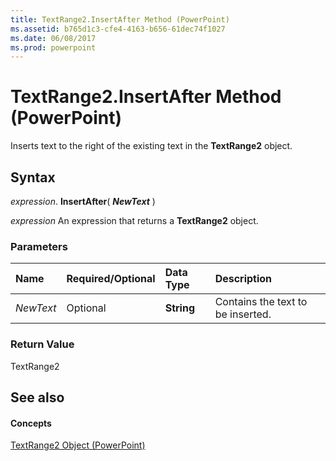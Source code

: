 ```yaml
---
title: TextRange2.InsertAfter Method (PowerPoint)
ms.assetid: b765d1c3-cfe4-4163-b656-61dec74f1027
ms.date: 06/08/2017
ms.prod: powerpoint
---
```



# TextRange2.InsertAfter Method (PowerPoint)

Inserts text to the right of the existing text in the  **TextRange2** object.


## Syntax

 _expression_. **InsertAfter**( **_NewText_** )

 _expression_ An expression that returns a **TextRange2** object.


### Parameters



|**Name**|**Required/Optional**|**Data Type**|**Description**|
|:-----|:-----|:-----|:-----|
| _NewText_|Optional|**String**|Contains the text to be inserted.|

### Return Value

TextRange2


## See also


#### Concepts


[TextRange2 Object (PowerPoint)](textrange2-object-powerpoint.md)


